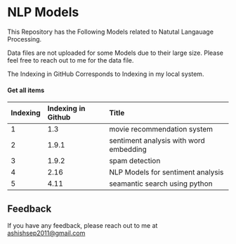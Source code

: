 
# NLP Models



This Repository has the Following Models related to Natutal Langauage Processing.

Data files are not uploaded for some Models due to their large size. Please feel free to reach out to me for the data file. 

The Indexing in GitHub Corresponds to Indexing in my local system.







#### Get all items



| Indexing| Indexing in Github     | Title                |
| :-------- | :------- | :------------------------- |
| 1 | 1.3 |movie recommendation system
| 2 | 1.9.1 | sentiment analysis with word embedding
 | 3 | 1.9.2 |spam detection |
| 4 | 2.16 | NLP Models for sentiment analysis |
| 5 | 4.11 | seamantic search using python |






## Feedback

If you have any feedback, please reach out to me at ashishsep2011@gmail.com


